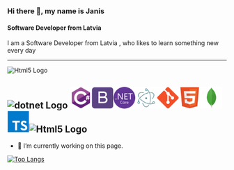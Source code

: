 
### Hi there 👋, my name is Janis
#### Software Developer from Latvia
I am a Software Developer from Latvia , who likes to learn something new every day

---

<img src="🧰" alt="Html5 Logo" width="70" height="50"/>

<img src="https://cdn.worldvectorlogo.com/logos/dotnet.svg" alt="dotnet Logo" width="50" height="50" /> <img src="https://raw.githubusercontent.com/devicons/devicon/7a4ca8aa871d6dca81691e018d31eed89cb70a76/icons/csharp/csharp-original.svg" alt="CSharp Logo" width="50" height="50"/><img src="https://raw.githubusercontent.com/devicons/devicon/7a4ca8aa871d6dca81691e018d31eed89cb70a76/icons/bootstrap/bootstrap-plain.svg" alt="Bootstrap Logo" width="50" height="50"/><img src="https://raw.githubusercontent.com/devicons/devicon/7a4ca8aa871d6dca81691e018d31eed89cb70a76/icons/dotnetcore/dotnetcore-original.svg" alt="DotNetCore Logo" width="50" height="50"/><img src="https://raw.githubusercontent.com/devicons/devicon/7a4ca8aa871d6dca81691e018d31eed89cb70a76/icons/electron/electron-original.svg" alt="Electron Logo" width="50" height="50"/><img src="https://raw.githubusercontent.com/devicons/devicon/7a4ca8aa871d6dca81691e018d31eed89cb70a76/icons/git/git-original.svg" alt="Git Logo" width="50" height="50"/><img src="https://raw.githubusercontent.com/devicons/devicon/7a4ca8aa871d6dca81691e018d31eed89cb70a76/icons/html5/html5-original.svg" alt="Html5 Logo" width="50" height="50"/><img src="https://raw.githubusercontent.com/devicons/devicon/7a4ca8aa871d6dca81691e018d31eed89cb70a76/icons/mongodb/mongodb-original.svg" alt="Html5 Logo" width="50" height="50"/><img src="https://raw.githubusercontent.com/devicons/devicon/7a4ca8aa871d6dca81691e018d31eed89cb70a76/icons/typescript/typescript-plain.svg" alt="Html5 Logo" width="50" height="50"/><img src="https://upload.wikimedia.org/wikipedia/commons/2/24/Logo_ToolboX_SVG.svg" alt="Html5 Logo" width="50" height="50"/>
---

- 🔭 I’m currently working on this page. 

[![Top Langs](https://github-readme-stats.vercel.app/api/top-langs/?username=Stassiss)](https://github.com/anuraghazra/github-readme-stats)






